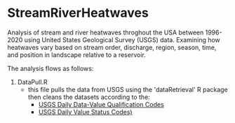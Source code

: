 # StreamRiverHeatwaves

Analysis of stream and river heatwaves throghout the USA between 1996-2020 using United States Geological Survey (USGS) data. Examining how heatwaves vary based on stream order, discharge, region, season, time, and position in landscape relative to a reservoir.

The analysis flows as follows:
1. DataPull.R
   - this file pulls the data from USGS using the 'dataRetrieval' R package then cleans the datasets according to the:
     - [USGS Daily Data-Value Qualification Codes](https://help.waterdata.usgs.gov/codes-and-parameters/instantaneous-value-qualification-code-uv_rmk_cd)
     - [USGS Daily Value Status Codes)](https://help.waterdata.usgs.gov/codes-and-parameters/instantaneous-and-daily-value-status-codes)

